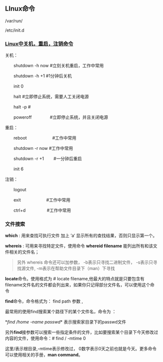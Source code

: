 ##  LInux命令





/var/run/   

/etc/init.d



### [Linux中关机，重启，注销命令](https://www.cnblogs.com/ZGreMount/p/7668749.html)

关机：

　　shutdown -h now  #立刻关机重启，工作中常用

　　shutdown -h +1   #1分钟后关机

　　init 0

　　halt             #立即停止系统，需要人工关闭电源

　　halt -p           #

　　poweroff　　　　  #立即停止系统，并且关闭电源

重启：

　　reboot　　　　　　#工作中常用

　　shutdown -r now    #工作中常用

　　shutdown -r +1　　 #一分钟后重启

　　init 6

注销：

　　logout

　　exit　　　　　　#工作中常用

　　ctrl+d　　　　　#工作中常用



### 文件搜索

**which** : 用来查找可执行文件 加上 ’a‘ 显示所有的查找结果，否则只显示第一个。

**whereis** : 可用来寻找特定文件，使用命令 **whereid filename** 能列出所有和该文件相关的文件名；

> 另外 whereis 命令还可以加参数， -b表示只寻找二进制文件， -s表示只寻找源文件, -m表示在帮助文件目录下（man）下寻找

**locate**命令。使用格式为 # locate filename,他最大的特点就是只要包含有filename文件名的文件都会列出来，如果你只记得部分文件名，可以使用这个命令

**find**命令，命令格式为： find path 参数 ,

最常用的使用find搜索某个路径下的某个文件名，命令为 ：

\**find /home -name passwd** 表示搜索家目录下的passwd文件

另外**find**接参数可以搜索一些指定条件的文件，比如要搜索某个目录下今天修改过内容的文件，使用命令：# find / -mtime 0

这里/表示根目录,-mtime表示修改过， 0数字表示0天之前也就是今天。更多命令可以使用相关的手册，**man command**。